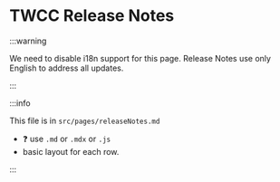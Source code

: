 
# TWCC Release Notes

:::warning

We need to disable i18n support for this page. Release Notes use only English to address all updates.

:::

:::info

This file is in `src/pages/releaseNotes.md`
- ❓ use `.md` or `.mdx` or `.js`
- basic layout for each row.

:::

